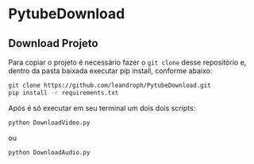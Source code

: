 # PytubeDownload

Download Projeto
----------------------

Para copiar o projeto é necessário fazer o `git clone` desse repositório e, dentro da pasta baixada executar pip install, conforme abaixo:

```bash
git clone https://github.com/leandroph/PytubeDownload.git
pip install -r requirements.txt
```

Após é só executar em seu terminal um dois dois scripts:

```bash
python DownloadVideo.py
```
ou 
```bash
python DownloadAudio.py
```
